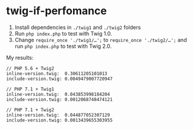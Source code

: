 # twig-if-perfomance

1. Install dependencies in `./twig1` and `./twig2` folders
1. Run `php index.php` to test with Twig 1.0.
1. Change `require_once './twig1/…';` to `require_once './twig2/…';` and run `php index.php` to test with Twig 2.0.

My results:

```
// PHP 5.6 + Twig2
inline-version.twig:  0.30611205101013
include-version.twig: 0.0049479007720947

// PHP 7.1 + Twig1
inline-version.twig:  0.043853998184204
include-version.twig: 0.0012068748474121

// PHP 7.1 + Twig2
inline-version.twig:  0.044877052307129
include-version.twig: 0.0013439655303955
```